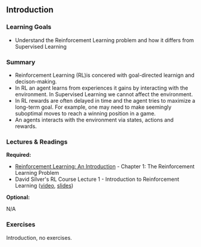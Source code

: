 ## Introduction

### Learning Goals

- Understand the Reinforcement Learning problem and how it differs from Supervised Learning


### Summary

- Reinforcement Learning (RL)is concered with goal-directed learnign and decison-making.
- In RL an agent learns from experiences it gains by interacting with the environment. In Supervised Learning we cannot affect the environment.
- In RL rewards are often delayed in time and the agent tries to maximize a long-term goal. For example, one may need to make seemingly suboptimal moves to reach a winning position in a game.
- An agents interacts with the environment via states, actions and rewards.


### Lectures & Readings

**Required:**

- [Reinforcement Learning: An Introduction](https://www.dropbox.com/s/d6fyn4a5ag3atzk/bookdraft2016aug.pdf) - Chapter 1: The Reinforcement Learning Problem
- David Silver's RL Course Lecture 1 - Introduction to Reinforcement Learning ([video](https://www.youtube.com/watch?v=2pWv7GOvuf0), [slides](http://www0.cs.ucl.ac.uk/staff/d.silver/web/Teaching_files/intro_RL.pdf))


**Optional:**

N/A


### Exercises

Introduction, no exercises.